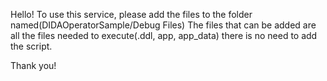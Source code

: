 Hello!
To use this service, please add the files to the folder named(DIDAOperatorSample/Debug Files)
The files that can be added are all the files needed to execute(.ddl, app, app_data) there is no need to add the script.


Thank you!